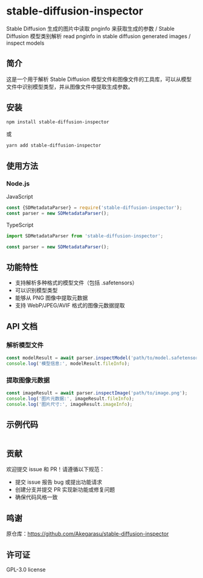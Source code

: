 # stable-diffusion-inspector

Stable Diffusion 生成的图片中读取 pnginfo 来获取生成的参数 / Stable Diffusion 模型类别解析
read pnginfo in stable diffusion generated images / inspect models

## 简介

这是一个用于解析 Stable Diffusion 模型文件和图像文件的工具库，可以从模型文件中识别模型类型，并从图像文件中提取生成参数。

## 安装

```bash
npm install stable-diffusion-inspector
```

或

```bash
yarn add stable-diffusion-inspector
```

## 使用方法

### Node.js

JavaScript

```javascript
const {SDMetadataParser} = require('stable-diffusion-inspector');
const parser = new SDMetadataParser();
```

TypeScript

```typescript
import SDMetadataParser from 'stable-diffusion-inspector';

const parser = new SDMetadataParser();
```

## 功能特性

- 支持解析多种格式的模型文件（包括 .safetensors）
- 可以识别模型类型
- 能够从 PNG 图像中提取元数据
- 支持 WebP/JPEG/AVIF 格式的图像元数据提取

## API 文档

### 解析模型文件

```javascript
const modelResult = await parser.inspectModel('path/to/model.safetensors');
console.log('模型信息:', modelResult.fileInfo);
```

### 提取图像元数据

```javascript
const imageResult = await parser.inspectImage('path/to/image.png');
console.log('图片元数据:', imageResult.fileInfo);
console.log('图片尺寸:', imageResult.imageInfo);
```

## 示例代码

```html

```

## 贡献

欢迎提交 issue 和 PR！请遵循以下规范：

- 提交 issue 报告 bug 或提出功能请求
- 创建分支并提交 PR 实现新功能或修复问题
- 确保代码风格一致

## 鸣谢

原仓库：https://github.com/Akegarasu/stable-diffusion-inspector

## 许可证

GPL-3.0 license